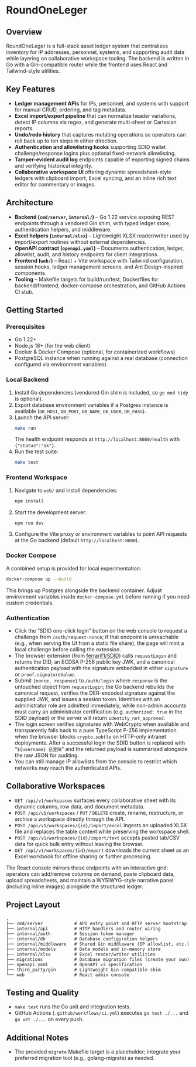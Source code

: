 # RoundOneLeger

## Overview
RoundOneLeger is a full-stack asset ledger system that centralizes inventory for IP addresses, personnel, systems, and supporting audit data while layering on collaborative workspace tooling. The backend is written in Go with a Gin-compatible router while the frontend uses React and Tailwind-style utilities.

## Key Features
- **Ledger management APIs** for IPs, personnel, and systems with support for manual CRUD, ordering, and tag metadata.
- **Excel import/export pipeline** that can normalize header variations, detect IP columns via regex, and generate multi-sheet or Cartesian reports.
- **Undo/redo history** that captures mutating operations so operators can roll back up to ten steps in either direction.
- **Authentication and allowlisting hooks** supporting SDID wallet challenge/response logins plus optional fixed-network allowlisting.
- **Tamper-evident audit log** endpoints capable of exporting signed chains and verifying historical integrity.
- **Collaborative workspace UI** offering dynamic spreadsheet-style ledgers with clipboard import, Excel syncing, and an inline rich text editor for commentary or images.

## Architecture
- **Backend (`cmd/server`, `internal/`)** – Go 1.22 service exposing REST endpoints through a vendored Gin shim, with typed ledger store, authentication helpers, and middleware.
- **Excel helpers (`internal/xlsx`)** – Lightweight XLSX reader/writer used by import/export routines without external dependencies.
- **OpenAPI contract (`openapi.yaml`)** – Documents authentication, ledger, allowlist, audit, and history endpoints for client integrations.
- **Frontend (`web/`)** – React + Vite workspace with Tailwind configuration, session hooks, ledger management screens, and Ant Design-inspired components.
- **Tooling** – Makefile targets for build/run/test, Dockerfiles for backend/frontend, docker-compose orchestration, and GitHub Actions CI stub.

## Getting Started
### Prerequisites
- Go 1.22+
- Node.js 18+ (for the web client)
- Docker & Docker Compose (optional, for containerized workflows)
- PostgreSQL instance when running against a real database (connection configured via environment variables)

### Local Backend
1. Install Go dependencies (vendored Gin shim is included, so `go mod tidy` is optional).
2. Export database environment variables if a Postgres instance is available (`DB_HOST`, `DB_PORT`, `DB_NAME`, `DB_USER`, `DB_PASS`).
3. Launch the API server:
   ```bash
   make run
   ```
   The health endpoint responds at `http://localhost:8080/health` with `{"status":"ok"}`.
4. Run the test suite:
   ```bash
   make test
   ```

### Frontend Workspace
1. Navigate to `web/` and install dependencies:
   ```bash
   npm install
   ```
2. Start the development server:
   ```bash
   npm run dev
   ```
3. Configure the Vite proxy or environment variables to point API requests at the Go backend (default `http://localhost:8080`).

### Docker Compose
A combined setup is provided for local experimentation:
```bash
docker-compose up --build
```
This brings up Postgres alongside the backend container. Adjust environment variables inside `docker-compose.yml` before running if you need custom credentials.

### Authentication
- Click the “SDID one-click login” button on the web console to request a challenge from `/auth/request-nonce`; if that endpoint is unreachable (e.g., when serving the UI from a static file share), the page will mint a local challenge before calling the extension.
- The browser extension (from [ferrarif1/SDID](https://github.com/ferrarif1/SDID)) calls `requestLogin` and returns the DID, an ECDSA P-256 public key JWK, and a canonical authentication payload with the signature embedded in either `signature` or `proof.signatureValue`.
- Submit `{nonce, response}` to `/auth/login` where `response` is the untouched object from `requestLogin`; the Go backend rebuilds the canonical request, verifies the DER-encoded signature against the supplied JWK, and issues a session token. Identities with an administrator role are admitted immediately, while non-admin accounts must carry an administrator certification (e.g. `authorized: true` in the SDID payload) or the server will return `identity_not_approved`.
- The login screen verifies signatures with WebCrypto when available and transparently falls back to a pure TypeScript P-256 implementation when the browser blocks `crypto.subtle` on HTTP-only intranet deployments. After a successful login the SDID button is replaced with “`${username} 已登陆`” and the returned payload is summarized alongside the raw JSON for auditing.
- You can still manage IP allowlists from the console to restrict which networks may reach the authenticated APIs.

## Collaborative Workspaces

- `GET /api/v1/workspaces` surfaces every collaborative sheet with its dynamic columns, row data, and document metadata.
- `POST /api/v1/workspaces` / `PUT` / `DELETE` create, rename, restructure, or archive a workspace directly through the API.
- `POST /api/v1/workspaces/{id}/import/excel` ingests an uploaded XLSX file and replaces the table content while preserving the workspace shell.
- `POST /api/v1/workspaces/{id}/import/text` accepts pasted tab/CSV data for quick bulk entry without leaving the browser.
- `GET /api/v1/workspaces/{id}/export` downloads the current sheet as an Excel workbook for offline sharing or further processing.

The React console mirrors these endpoints with an interactive grid: operators can add/remove columns on demand, paste clipboard data, upload spreadsheets, and maintain a WYSIWYG-style narrative panel (including inline images) alongside the structured ledger.

## Project Layout
```
.
├── cmd/server            # API entry point and HTTP server bootstrap
├── internal/api          # HTTP handlers and router wiring
├── internal/auth         # Session token manager
├── internal/db           # Database configuration helpers
├── internal/middleware   # Shared Gin middleware (IP allowlist, etc.)
├── internal/models       # Data models and in-memory store
├── internal/xlsx         # Excel reader/writer utilities
├── migrations            # Database migration files (create your own)
├── openapi.yaml          # OpenAPI v3 specification
├── third_party/gin       # Lightweight Gin-compatible shim
└── web                   # React admin console
```

## Testing and Quality
- `make test` runs the Go unit and integration tests.
- GitHub Actions (`.github/workflows/ci.yml`) executes `go test ./...` and `go vet ./...` on every push.

## Additional Notes
- The provided `migrate` Makefile target is a placeholder; integrate your preferred migration tool (e.g., golang-migrate) as needed.

